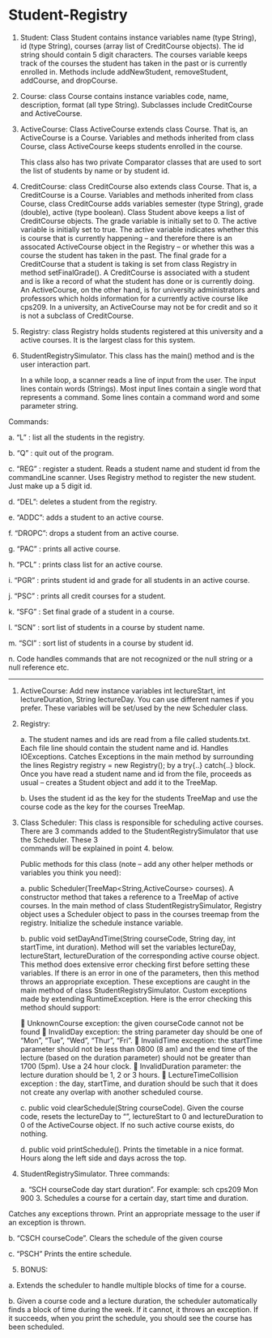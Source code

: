 # Student-Registry

1. Student: Class Student contains instance variables name (type String), id (type
String), courses (array list of CreditCourse objects). The id string should contain
5 digit characters. The courses variable keeps track of the courses the student
has taken in the past or is currently enrolled in. Methods include addNewStudent,
removeStudent, addCourse, and dropCourse. 

2. Course: class Course contains instance variables code, name, description, format
(all type String). Subclasses include CreditCourse and ActiveCourse.

3. ActiveCourse: Class ActiveCourse extends class Course. That is, an ActiveCourse is
a Course. Variables and methods inherited from class Course, class ActiveCourse keeps 
students enrolled in the course.

    This class also has two private Comparator classes that are used to sort the list
    of students by name or by student id. 

4. CreditCourse: class CreditCourse also extends class Course. That is, a CreditCourse
is a Course. Variables and methods inherited from class Course, class CreditCourse adds 
variables semester (type String), grade (double), active (type boolean). Class Student 
above keeps a list of CreditCourse objects. The grade variable is initially set to 0. 
The active variable is initially set to true. The active variable indicates whether 
this is course that is currently happening – and therefore there is an assocated 
ActiveCourse object in the Registry – or whether this was a course the student has 
taken in the past. The final grade for a CreditCourse that a student is taking is set 
from class Registry in method setFinalGrade(). A CreditCourse is associated with a student 
and is like a record of what the student has done or is currently doing. An ActiveCourse, 
on the other hand, is for university administrators and professors which holds information 
for a currently active course like cps209. In a university, an ActiveCourse may not be
for credit and so it is not a subclass of CreditCourse. 

5. Registry: class Registry holds students registered at this university and a active 
courses. It is the largest class for this system. 

6. StudentRegistrySimulator. This class has the main() method and is the user
interaction part.

   In a while loop, a scanner reads a line of input from the user. The input lines
   contain words (Strings). Most input lines contain a single word that represents a
   command. Some lines contain a command word and some parameter string. 

Commands:

a. “L” : list all the students in the registry.

b. “Q” : quit out of the program.

c. “REG” : register a student. Reads a student name and student id from the
commandLine scanner. Uses Registry method to register the new student. Just 
make up a 5 digit id.

d. “DEL”: deletes a student from the registry.

e. “ADDC”: adds a student to an active course.

f. “DROPC”: drops a student from an active course.

g. “PAC” : prints all active course.

h. “PCL” : prints class list for an active course.

i. “PGR” : prints student id and grade for all students in an active course.

j. “PSC” : prints all credit courses for a student.

k. “SFG” : Set final grade of a student in a course.

l. “SCN” : sort list of students in a course by student name.

m. “SCI” : sort list of students in a course by student id.

n. Code handles commands that are not recognized or the null string or a null 
reference etc.


-------------------------------------------------------------------------------------

1. ActiveCourse: Add new instance variables int lectureStart, int lectureDuration,
String lectureDay. You can use different names if you prefer. These variables will
be set/used by the new Scheduler class.

2. Registry: 

    a. The student names and ids are read from a file called students.txt. 
    Each file line should contain the student name and id. Handles IOExceptions. 
    Catches Exceptions in the main method by surrounding the lines Registry 
    registry = new Registry(); by a try{..} catch{..} block. Once you have 
    read a student name and id from the file, proceeds as usual – creates a 
    Student object and add it to the TreeMap.

    b. Uses the student id as the key for the students TreeMap and use the
    course code as the key for the courses TreeMap. 

3. Class Scheduler: 
This class is responsible for scheduling active courses. There are 3 commands 
added to the StudentRegistrySimulator that use the Scheduler. These 3  
commands will be explained in point 4. below. 

    Public methods for this class (note – add any other helper methods or
    variables you think you need):

    a. public Scheduler(TreeMap&lt;String,ActiveCourse&gt; courses). A constructor method
    that takes a reference to a TreeMap of active courses. In the main method of
    class StudentRegistrySimulator, Registry object uses a Scheduler object to pass 
    in the courses treemap from the registry. Initialize the schedule instance variable. 

    b. public void setDayAndTime(String courseCode, String day, int startTime, int
    duration). Method will set the variables lectureDay, lectureStart, lectureDuration 
    of the corresponding active course object. This method does extensive error checking
    first before setting these variables. If there is an error in one of the parameters, 
    then this method throws an appropriate exception. These exceptions are caught in the 
    main method of class StudentRegistrySimulator. Custom exceptions made by
    extending RuntimeException. Here is the error checking this method should support:

     UnknownCourse exception: the given courseCode cannot not be found
     InvalidDay exception: the string parameter day should be one of “Mon”,
        “Tue”, “Wed”, “Thur”, “Fri”.
         InvalidTime exception: the startTime parameter should not be less than
        0800 (8 am) and the end time of the lecture (based on the duration
        parameter) should not be greater than 1700 (5pm). Use a 24 hour clock.
     InvalidDuration parameter: the lecture duration should be 1, 2 or 3
        hours.
     LectureTimeCollision exception : the day, startTime, and duration
        should be such that it does not create any overlap with another
        scheduled course.

    c. public void clearSchedule(String courseCode). Given the course code, resets
        the lectureDay to “”, lectureStart to 0 and lectureDuration to 0 of the
        ActiveCourse object. If no such active course exists, do nothing.

    d. public void printSchedule(). Prints the timetable in a nice format. 
        Hours along the left side and days across the top.

4. StudentRegistrySimulator. Three commands:

    a. “SCH courseCode day start duration”. For example: sch cps209
    Mon 900 3. Schedules a course for a certain day, start time and duration.

Catches any exceptions thrown. Print an appropriate message to
the user if an exception is thrown.

b. “CSCH courseCode”. Clears the schedule of the given course

c. “PSCH” Prints the entire schedule.


5. BONUS:

a. Extends the scheduler to handle multiple blocks of time for a course.

b. Given a course code and a lecture duration, the scheduler automatically 
finds a block of time during the week. If it cannot, it throws an exception. 
If it succeeds, when you print the schedule, you should see the course has 
been scheduled.
